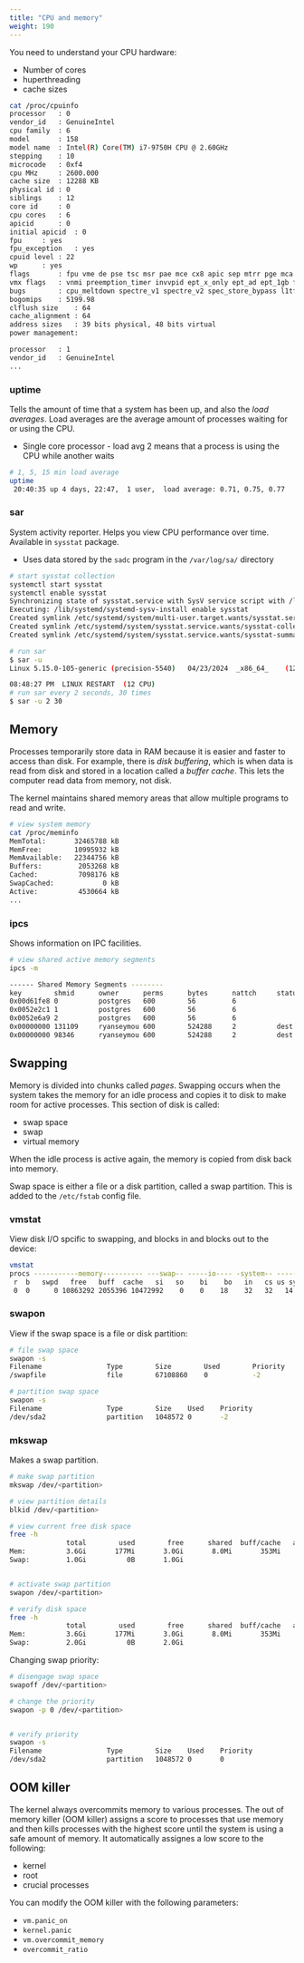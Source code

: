 ```yaml
---
title: "CPU and memory"
weight: 190
---
```


You need to understand your CPU hardware:
- Number of cores
- huperthreading
- cache sizes

```bash
cat /proc/cpuinfo
processor	: 0
vendor_id	: GenuineIntel
cpu family	: 6
model		: 158
model name	: Intel(R) Core(TM) i7-9750H CPU @ 2.60GHz
stepping	: 10
microcode	: 0xf4
cpu MHz		: 2600.000
cache size	: 12288 KB
physical id	: 0
siblings	: 12
core id		: 0
cpu cores	: 6
apicid		: 0
initial apicid	: 0
fpu		: yes
fpu_exception	: yes
cpuid level	: 22
wp		: yes
flags		: fpu vme de pse tsc msr pae mce cx8 apic sep mtrr pge mca cmov pat pse36 clflush dts acpi mmx fxsr sse sse2 ss ht tm pbe syscall nx pdpe1gb rdtscp lm constant_tsc art arch_perfmon pebs bts rep_good nopl xtopology nonstop_tsc cpuid aperfmperf pni pclmulqdq dtes64 monitor ds_cpl vmx est tm2 ssse3 sdbg fma cx16 xtpr pdcm pcid sse4_1 sse4_2 x2apic movbe popcnt tsc_deadline_timer aes xsave avx f16c rdrand lahf_lm abm 3dnowprefetch cpuid_fault epb invpcid_single pti ssbd ibrs ibpb stibp tpr_shadow vnmi flexpriority ept vpid ept_ad fsgsbase tsc_adjust sgx bmi1 avx2 smep bmi2 erms invpcid mpx rdseed adx smap clflushopt intel_pt xsaveopt xsavec xgetbv1 xsaves dtherm ida arat pln pts hwp hwp_notify hwp_act_window hwp_epp sgx_lc md_clear flush_l1d arch_capabilities
vmx flags	: vnmi preemption_timer invvpid ept_x_only ept_ad ept_1gb flexpriority tsc_offset vtpr mtf vapic ept vpid unrestricted_guest ple pml ept_mode_based_exec
bugs		: cpu_meltdown spectre_v1 spectre_v2 spec_store_bypass l1tf mds swapgs itlb_multihit srbds mmio_stale_data retbleed gds
bogomips	: 5199.98
clflush size	: 64
cache_alignment	: 64
address sizes	: 39 bits physical, 48 bits virtual
power management:

processor	: 1
vendor_id	: GenuineIntel
...
```

### uptime

Tells the amount of time that a system has been up, and also the _load averages_. Load averages are the average amount of processes waiting for or using the CPU.
- Single core processor - load avg 2 means that a process is using the CPU while another waits

```bash
# 1, 5, 15 min load average
uptime
 20:40:35 up 4 days, 22:47,  1 user,  load average: 0.71, 0.75, 0.77
```
### sar

System activity reporter. Helps you view CPU performance over time. Available in `sysstat` package.
- Uses data stored by the `sadc` program in the `/var/log/sa/` directory

```bash
# start sysstat collection
systemctl start sysstat
systemctl enable sysstat
Synchronizing state of sysstat.service with SysV service script with /lib/systemd/systemd-sysv-install.
Executing: /lib/systemd/systemd-sysv-install enable sysstat
Created symlink /etc/systemd/system/multi-user.target.wants/sysstat.service → /lib/systemd/system/sysstat.service.
Created symlink /etc/systemd/system/sysstat.service.wants/sysstat-collect.timer → /lib/systemd/system/sysstat-collect.timer.
Created symlink /etc/systemd/system/sysstat.service.wants/sysstat-summary.timer → /lib/systemd/system/sysstat-summary.timer.

# run sar
$ sar -u
Linux 5.15.0-105-generic (precision-5540) 	04/23/2024 	_x86_64_	(12 CPU)

08:48:27 PM  LINUX RESTART	(12 CPU)
# run sar every 2 seconds, 30 times
$ sar -u 2 30
```

## Memory

Processes temporarily store data in RAM because it is easier and faster to access than disk. For example, there is _disk buffering_, which is when data is read from disk and stored in a location called a _buffer cache_. This lets the computer read data from memory, not disk.

The kernel maintains shared memory areas that allow multiple programs to read and write.

```bash
# view system memory
cat /proc/meminfo 
MemTotal:       32465788 kB
MemFree:        10995932 kB
MemAvailable:   22344756 kB
Buffers:         2053268 kB
Cached:          7098176 kB
SwapCached:            0 kB
Active:          4530664 kB
...
```

### ipcs

Shows information on IPC facilities.

```bash
# view shared active memory segments
ipcs -m

------ Shared Memory Segments --------
key        shmid      owner      perms      bytes      nattch     status      
0x00d61fe8 0          postgres   600        56         6                       
0x0052e2c1 1          postgres   600        56         6                       
0x0052e6a9 2          postgres   600        56         6                       
0x00000000 131109     ryanseymou 600        524288     2          dest         
0x00000000 98346      ryanseymou 600        524288     2          dest  
```

## Swapping

Memory is divided into chunks called _pages_. Swapping occurs when the system takes the memory for an idle process and copies it to disk to make room for active processes. This section of disk is called:
- swap space
- swap
- virtual memory

When the idle process is active again, the memory is copied from disk back into memory.

Swap space is either a file or a disk partition, called a swap partition. This is added to the `/etc/fstab` config file.


### vmstat

View disk I/O spcific to swapping, and blocks in and blocks out to the device:

```bash
vmstat
procs -----------memory---------- ---swap-- -----io---- -system-- ------cpu-----
 r  b   swpd   free   buff  cache   si   so    bi    bo   in   cs us sy id wa st
 0  0      0 10863292 2055396 10472992    0    0    18    32   32   14  3  2 95  0  0

```

### swapon 

View if the swap space is a file or disk partition:

```bash
# file swap space
swapon -s
Filename				Type		Size		Used		Priority
/swapfile               file		67108860	0		    -2

# partition swap space
swapon -s
Filename				Type		Size	Used	Priority
/dev/sda2             	partition	1048572	0	    -2
```

### mkswap

Makes a swap partition.


```bash
# make swap partition
mkswap /dev/<partition>

# view partition details
blkid /dev/<partition>

# view current free disk space
free -h
              total        used        free      shared  buff/cache   available
Mem:          3.6Gi       177Mi       3.0Gi       8.0Mi       353Mi       3.2Gi
Swap:         1.0Gi          0B       1.0Gi


# activate swap partition
swapon /dev/<partition>

# verify disk space
free -h
              total        used        free      shared  buff/cache   available
Mem:          3.6Gi       177Mi       3.0Gi       8.0Mi       353Mi       3.2Gi
Swap:         2.0Gi          0B       2.0Gi
```

Changing swap priority:

```bash
# disengage swap space
swapoff /dev/<partition>

# change the priority
swapon -p 0 /dev/<partition>


# verify priority
swapon -s
Filename				Type		Size	Used	Priority
/dev/sda2               partition	1048572	0	    0
```

## OOM killer

The kernel always overcommits memory to various processes. The out of memory killer (OOM killer) assigns a score to processes that use memory and then kills processes with the highest score until the system is using a safe amount of memory. It automatically assignes a low score to the following:
- kernel
- root
- crucial processes

You can modify the OOM killer with the following parameters:
- `vm.panic_on`
- `kernel.panic`
- `vm.overcommit_memory`
- `overcommit_ratio`